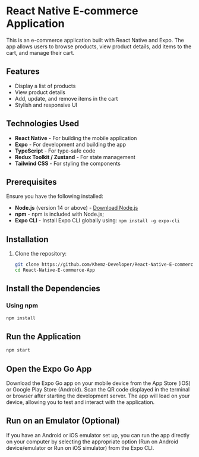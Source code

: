 # React Native E-commerce Application

This is an e-commerce application built with React Native and Expo. The app allows users to browse products, view product details, add items to the cart, and manage their cart.

## Features

- Display a list of products
- View product details
- Add, update, and remove items in the cart
- Stylish and responsive UI

## Technologies Used

- **React Native** - For building the mobile application
- **Expo** - For development and building the app
- **TypeScript** - For type-safe code
- **Redux Toolkit / Zustand** - For state management
- **Tailwind CSS** - For styling the components

## Prerequisites

Ensure you have the following installed:

- **Node.js** (version 14 or above) - [Download Node.js](https://nodejs.org/)
- **npm** - npm is included with Node.js;
- **Expo CLI** - Install Expo CLI globally using: `npm install -g expo-cli`

## Installation

1. Clone the repository:

   ```bash
   git clone https://github.com/Khemz-Developer/React-Native-E-commerce-App.git
   cd React-Native-E-commerce-App

## Install the Dependencies

### Using npm

```bash
npm install
```

## Run the Application
```bash
npm start
```
## Open the Expo Go App
Download the Expo Go app on your mobile device from the App Store (iOS) or Google Play Store (Android).
Scan the QR code displayed in the terminal or browser after starting the development server.
The app will load on your device, allowing you to test and interact with the application.

## Run on an Emulator (Optional)
If you have an Android or iOS emulator set up, you can run the app directly on your computer by selecting the appropriate option (Run on Android device/emulator or Run on iOS simulator) from the Expo CLI.




